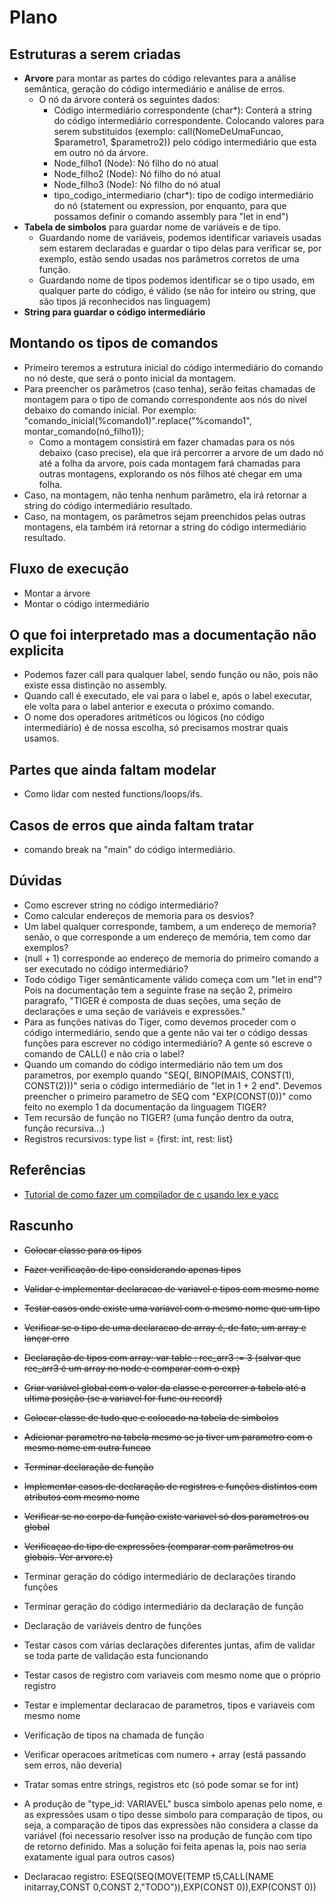 # Plano

## Estruturas a serem criadas

- **Arvore** para montar as partes do código relevantes para a análise semântica, geração do código intermediário e análise de erros.
    - O nó da árvore conterá os seguintes dados:
        - Código intermediário correspondente (char*): Conterá a string do código intermediário correspondente. Colocando valores para serem substituidos (exemplo: call(NomeDeUmaFuncao, $parametro1, $parametro2)) pelo código intermediário que esta em outro nó da árvore.
        - Node_filho1 (Node): Nó filho do nó atual
        - Node_filho2 (Node): Nó filho do nó atual
        - Node_filho3 (Node): Nó filho do nó atual
        - tipo_codigo_intermediario (char*): tipo de codigo intermediário do nó (statement ou expression, por enquanto, para que possamos definir o comando assembly para "let in end") 
- **Tabela de simbolos** para guardar nome de variáveis e de tipo. 
    - Guardando nome de variáveis, podemos identificar variaveis usadas sem estarem declaradas e guardar o tipo delas para verificar se, por exemplo, estão sendo usadas nos parâmetros corretos de uma função.
    - Guardando nome de tipos podemos identificar se o tipo usado, em qualquer parte do código, é válido (se não for inteiro ou string, que são tipos já reconhecidos nas linguagem)
- **String para guardar o código intermediário**

## Montando os tipos de comandos

- Primeiro teremos a estrutura inicial do código intermediário do comando no nó deste, que será o ponto inicial da montagem.
- Para preencher os parâmetros (caso tenha), serão feitas chamadas de montagem para o tipo de comando correspondente aos nós do nivel debaixo do comando inicial. Por exemplo: "comando_inicial(%comando1)".replace("%comando1", montar_comando(nó_filho1));
    - Como a montagem consistirá em fazer chamadas para os nós debaixo (caso precise), ela que irá percorrer a arvore de um dado nó até a folha da arvore, pois cada montagem fará chamadas para outras montagens, explorando os nós filhos até chegar em uma folha.
- Caso, na montagem, não tenha nenhum parâmetro, ela irá retornar a string do código intermediário resultado.
- Caso, na montagem, os parâmetros sejam preenchidos pelas outras montagens, ela também irá retornar a string do código intermediário resultado.

## Fluxo de execução

- Montar a árvore
- Montar o código intermediário

## O que foi interpretado mas a documentação não explicita

- Podemos fazer call para qualquer label, sendo função ou não, pois não existe essa distinção no assembly.
- Quando call é executado, ele vai para o label e, após o label executar, ele volta para o label anterior e executa o próximo comando.
- O nome dos operadores aritméticos ou lógicos (no código intermediário) é de nossa escolha, só precisamos mostrar quais usamos.

## Partes que ainda faltam modelar

- Como lidar com nested functions/loops/ifs.

## Casos de erros que ainda faltam tratar

- comando break na "main" do código intermediário.
## Dúvidas

- Como escrever string no código intermediário?
- Como calcular endereços de memoria para os desvios?
- Um label qualquer corresponde, tambem, a um endereço de memoria? senão, o que corresponde a um endereço de memória, tem como dar exemplos?
- (null + 1) corresponde ao endereço de memoria do primeiro comando a ser executado no código intermediário?
- Todo código Tiger semânticamente válido começa com um "let in end"? Pois na documentação tem a seguinte frase na seção 2, primeiro paragrafo, "TIGER é composta de duas seções, uma seção de declarações e uma seção de variáveis e expressões."
- Para as funções nativas do Tiger, como devemos proceder com o código intermediário, sendo que a gente não vai ter o código dessas funções para escrever no código intermediário? A gente só escreve o comando de CALL() e não cria o label?
- Quando um comando do código intermediário não tem um dos parametros, por exemplo quando "SEQ(, BINOP(MAIS, CONST(1), CONST(2)))" seria o código intermediário de "let in 1 + 2 end". Devemos preencher o primeiro parametro de SEQ com "EXP(CONST(0))" como feito no exemplo 1 da documentação da linguagem TIGER?
- Tem recursão de função no TIGER? (uma função dentro da outra, função recursiva...)
- Registros recursivos: type list = {first: int, rest: list}

## Referências

- [Tutorial de como fazer um compilador de c usando lex e yacc](https://medium.com/codex/building-a-c-compiler-using-lex-and-yacc-446262056aaa)

## Rascunho

- ~~Colocar classe para os tipos~~
- ~~Fazer verificação de tipo considerando apenas tipos~~
- ~~Validar e implementar declaracao de variavel e tipos com mesmo nome~~
- ~~Testar casos onde existe uma variavel com o mesmo nome que um tipo~~
- ~~Verificar se o tipo de uma declaracao de array é, de fato, um array e lançar erro~~
- ~~Declaração de tipos com array: var table : rec_arr3 := 3 (salvar que rec_arr3 é um array no node e comparar com o exp)~~
- ~~Criar variável global com o valor da classe e percorrer a tabela até a ultima posição (se a variavel for func ou record)~~
- ~~Colocar classe de tudo que e colocado na tabela de simbolos~~
- ~~Adicionar parametro na tabela mesmo se ja tiver um parametro com o mesmo nome em outra funcao~~
- ~~Terminar declaração de função~~
- ~~Implementar casos de declaração de registros e funções distintos com atributos com mesmo nome~~
- ~~Verificar se no corpo da função existe variavel só dos parametros ou global~~
- ~~Verificaçao de tipo de expressões (comparar com parâmetros ou globais. Ver arvore.c)~~
- Terminar geração do código intermediário de declarações tirando funções
- Terminar geração do código intermediário da declaração de função
- Declaração de variáveis dentro de funções

- Testar casos com várias declarações diferentes juntas, afim de validar se toda parte de validação esta funcionando
- Testar casos de registro com variaveis com mesmo nome que o próprio registro
- Testar e implementar declaracao de parametros, tipos e variaveis com mesmo nome

- Verificação de tipos na chamada de função
- Verificar operacoes aritmeticas com numero + array (está passando sem erros, não deveria)
- Tratar somas entre strings, registros etc (só pode somar se for int)
- A produção de "type_id: VARIAVEL" busca simbolo apenas pelo nome, e as expressões usam o tipo desse simbolo para comparação de tipos, ou seja, a comparação de tipos das expressões não considera a classe da variável (foi necessario resolver isso na produção de função com tipo de retorno definido. Mas a solução foi feita apenas la, pois nao seria exatamente igual para outros casos)

- Declaracao registro: ESEQ(SEQ(MOVE(TEMP t5,CALL(NAME initarray,CONST 0,CONST 2,"TODO")),EXP(CONST 0)),EXP(CONST 0))